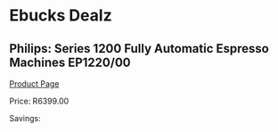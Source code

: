 
# Ebucks Dealz
## Philips: Series 1200 Fully Automatic Espresso Machines EP1220/00
[Product Page](https://www.ebucks.com/web/shop/productSelected.do?prodId=1158934123&catId=1157555110)

Price: R6399.00

Savings: 


	